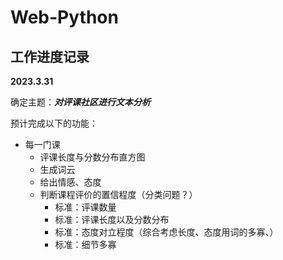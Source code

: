 # Web-Python


## 工作进度记录
**2023.3.31**

确定主题：***对评课社区进行文本分析***

预计完成以下的功能：
* 每一门课
    * 评课长度与分数分布直方图
    * 生成词云
    * 给出情感、态度
    * 判断课程评价的置信程度（分类问题？）
        * 标准：评课数量
        * 标准：评课长度以及分数分布
        * 标准：态度对立程度（综合考虑长度、态度用词的多寡、）
        * 标准：细节多寡

